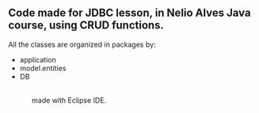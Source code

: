 <h2>Code made for JDBC lesson, in Nelio Alves Java course, using CRUD functions.</h2>

All the classes are organized in packages by:

<ul>
  <li>application</li>
  <li>model.entities</li>
  <li>DB</li>
<ul>
<br>made with Eclipse IDE.
